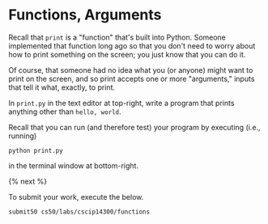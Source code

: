 # Functions, Arguments

Recall that `print` is a "function" that's built into Python. Someone implemented that function long ago so that you don't need to worry about how to print something on the screen; you just know that you can do it.

Of course, that someone had no idea what you (or anyone) might want to print on the screen, and so print accepts one or more "arguments," inputs that tell it what, exactly, to print.

In `print.py` in the text editor at top-right, write a program that prints anything other than `hello, world`.

Recall that you can run (and therefore test) your program by executing (i.e., running) 

```
python print.py
```

in the terminal window at bottom-right.

{% next %}

To submit your work, execute the below.

```
submit50 cs50/labs/cscip14300/functions
```
